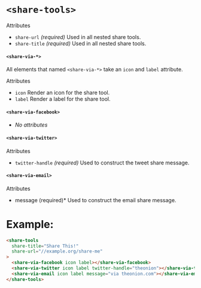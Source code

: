 # `<share-tools>`

Attributes
  * `share-url` *(required)* Used in all nested share tools.
  * `share-title` *(required)* Used in all nested share tools.

#### `<share-via-*>`

All elements that named `<share-via-*>` take an `icon` and `label` attribute.

Attributes
  * `icon` Render an icon for the share tool.
  * `label` Render a label for the share tool.

#### `<share-via-facebook>`
  * _No attributes_

#### `<share-via-twitter>`

Attributes
  * `twitter-handle` *(required)* Used to construct the tweet share message.

#### `<share-via-email>`

Attributes
  * message (required)* Used to construct the email share message.


# Example:

```html
<share-tools
  share-title="Share This!"
  share-url="//example.org/share-me"
>
  <share-via-facebook icon label></share-via-facebook>
  <share-via-twitter icon label twitter-handle="theonion"></share-via-twitter>
  <share-via-email icon label message="via theonion.com"></share-via-email>
</share-tools>
```
